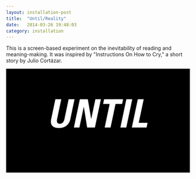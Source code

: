 ```yaml
---
layout: installation-post
title:  "Until/Reality"
date:   2014-03-26 19:48:03
category: installation
---
```

<div class="page-content inset">
<div class="row">
	<div class="row">
            <div class="col-md-9">
                <p class="lead">This is a screen-based experiment on the inevitability of reading and meaning-making. It was inspired by "Instructions On How to Cry," a short story by Julio Cortázar.</p>
            </div>
        </div>
    <div class="col-md-12">
		<img class="img-responsive-pad" src="/imgs/until.gif">
	</div>

</div>
</div>
